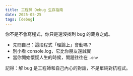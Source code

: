 ```yaml
---
title: 工程師 Debug 生存指南
date: 2025-05-25
tags: [debug]
---
```


你不是不會寫程式，你只是還沒找到 bug 的藏身之處。

- 先問自己：這段程式「理論上」會動嗎？
- 別小看 console.log，它比你朋友還誠實
- 當你開始懷疑人生的時候，問題往往在 `.env`

記得：解 bug 是工程師和自己內心的對話，不是單純對抗程式。

